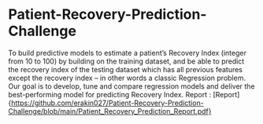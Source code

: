 # Patient-Recovery-Prediction-Challenge
To build predictive models to estimate a patient’s Recovery Index (integer from 10 to 100) by building on the training dataset, and be able to predict the recovery index of the testing dataset which has all previous features except the recovery index – in other words a classic Regression problem. Our goal is to develop, tune and compare regression models and deliver the best-performing model for predicting Recovery Index.
Report : [Report]{https://github.com/erakin027/Patient-Recovery-Prediction-Challenge/blob/main/Patient_Recovery_Prediction_Report.pdf}
